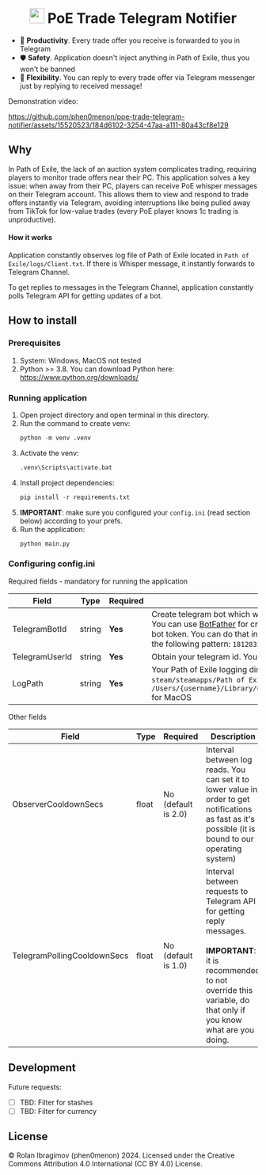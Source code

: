 <h1 align="center" style="border-bottom: none">
    <b><img src="https://static-00.iconduck.com/assets.00/telegram-icon-2048x1725-i4kw83ca.png" width="30" /> PoE Trade Telegram Notifier</b>
</h1>


- 📱 <b>Productivity</b>. Every trade offer you receive is forwarded to you in Telegram
- 🛡️ <b>Safety</b>. Application doesn't inject anything in Path of Exile, thus you won't be banned
- 🏃 <b>Flexibility</b>. You can reply to every trade offer via Telegram messenger just by replying to received message!

Demonstration video:

https://github.com/phen0menon/poe-trade-telegram-notifier/assets/15520523/184d6102-3254-47aa-a111-80a43cf8e129

## Why

In Path of Exile, the lack of an auction system complicates trading, requiring players to monitor trade offers near their PC. This application solves a key issue: when away from their PC, players can receive PoE whisper messages on their Telegram account. This allows them to view and respond to trade offers instantly via Telegram, avoiding interruptions like being pulled away from TikTok for low-value trades (every PoE player knows 1c trading is unproductive).

#### How it works

Application constantly observes log file of Path of Exile located in `Path of Exile/logs/Client.txt`. If there is Whisper message, it instantly forwards to Telegram Channel. 

To get replies to messages in the Telegram Channel, application constantly polls Telegram API for getting updates of a bot.

## How to install

### Prerequisites

1. System: Windows, MacOS not tested 
2. Python >= 3.8. You can download Python here: https://www.python.org/downloads/

### Running application

1. Open project directory and open terminal in this directory.
2. Run the command to create venv: 
    ```python
    python -m venv .venv
    ```
3. Activate the venv: 
    ```python
    .venv\Scripts\activate.bat
    ```
4. Install project dependencies: 
    ```python
    pip install -r requirements.txt
    ```
5. <b>IMPORTANT</b>: make sure you configured your `config.ini` (read section below) according to your prefs. 
6. Run the application: 
    ```python
    python main.py
    ``` 

### Configuring config.ini

Required fields - mandatory for running the application

|Field 	| Type | Required | Description   	| 
|---	|---	| --- | --- |
| TelegramBotId  	| string | <b>Yes</b> |  Create telegram bot which will notify you about all incoming whispers. You can use [BotFather](https://t.me/BotFather) for creating one, it is simple stupid. Obtain created bot token. You can do that in the BotFather. The bot token usually have the following pattern: `181283218:BBFRF5r-2Q2fSofZV-wQOFXKX6UIsd_GTtl`	|
|  TelegramUserId 	| string | <b>Yes</b> |  Obtain your telegram id. You can do that using [GetMyId](https://t.me/getmyid_bot) bot 	|
| LogPath  	| string | <b>Yes</b> |  Your Path of Exile logging directory. Typically, it is located in the `steam/steamapps/Path of Exile/logs/Client.txt` for Windows and in `/Users/{username}/Library/Caches/com.GGG.PathOfExile/Logs/Client.txt` for MacOS 	|

Other fields

|Field 	| Type | Required | Description   	| 
|---	|---	| --- | --- |
| ObserverCooldownSecs  	| float | No (default is 2.0) |  Interval between log reads. You can set it to lower value in order to get notifications as fast as it's possible (it is bound to our operating system)	|
|  TelegramPollingCooldownSecs 	| float | No (default is 1.0) |  Interval between requests to Telegram API for getting reply messages. <br /><br/> <b>IMPORTANT</b>: it is recommended to not override this variable, do that only if you know what are you doing. 	|

## Development

Future requests:
  - [ ] TBD: Filter for stashes 
  - [ ] TBD: Filter for currency

## License

© Rolan Ibragimov (phen0menon) 2024. Licensed under the Creative Commons Attribution 4.0 International (CC BY 4.0) License.
